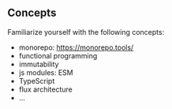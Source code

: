 
## Concepts

Familiarize yourself with the following concepts:

- monorepo: https://monorepo.tools/
- functional programming
- immutability
- js modules: ESM
- TypeScript
- flux architecture
- ...
